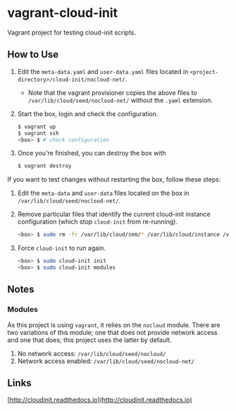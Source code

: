 # vagrant-cloud-init

Vagrant project for testing cloud-init scripts.

## How to Use

1. Edit the `meta-data.yaml` and `user-data.yaml` files located in `<project-directory>/cloud-init/nocloud-net/`.
    * Note that the vagrant provisioner copies the above files to `/var/lib/cloud/seed/nocloud-net/` without the `.yaml` extension.

1. Start the box, login and check the configuration.

    ```sh
    $ vagrant up
    $ vagrant ssh
    <box> $ # check configuration
    ```

1. Once you're finished, you can destroy the box with

    ```sh
    $ vagrant destroy
    ```

If you want to test changes without restarting the box, follow these steps:

1. Edit the `meta-data` and `user-data` files located on the box in `/var/lib/cloud/seed/nocloud-net/`.

1. Remove particular files that identify the current cloud-init instance configuration (which stop `cloud-init` from re-running).

    ```sh
    <box> $ sudo rm -fr /var/lib/cloud/sem/* /var/lib/cloud/instance /var/lib/cloud/instances/*
    ```

1. Force `cloud-init` to run again.

    ```sh
    <box> $ sudo cloud-init init
    <box> $ sudo cloud-init modules
    ```

## Notes

### Modules

As this project is using `vagrant`, it relies on the `nocloud` module.  There are two variations of this module; one that does not provide network access and one that does; this project uses the latter by default.

1. No network access: `/var/lib/cloud/seed/nocloud/`
1. Network access enabled: `/var/lib/cloud/seed/nocloud-net/`

## Links

[http://cloudinit.readthedocs.io](http://cloudinit.readthedocs.io)
